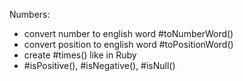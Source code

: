 Numbers:
 * convert number to english word #toNumberWord()
 * convert position to english word #toPositionWord()
 * create #times() like in Ruby
 * #isPositive(), #isNegative(), #isNull()
 